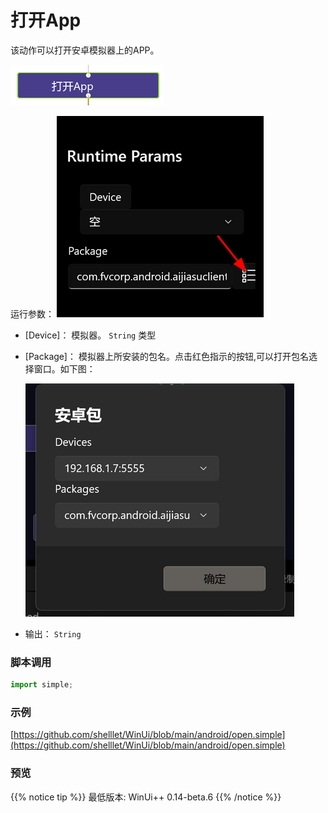 # 打开App 
该动作可以打开安卓模拟器上的APP。


![param](./images/2022-12-03_123921.png 'size=90%')

运行参数：
![param](./images/2022-12-03_124622.png 'size=90%')

* [Device]： 模拟器。 `String` 类型
* [Package]： 模拟器上所安装的包名。点击红色指示的按钮,可以打开包名选择窗口。如下图：

  ![param](./images/2022-12-03_124513.png 'size=90%')
* 输出： `String`


### 脚本调用

```python
import simple;


```

### 示例

[https://github.com/shelllet/WinUi/blob/main/android/open.simple](https://github.com/shelllet/WinUi/blob/main/android/open.simple)


### 预览


{{% notice tip %}}
最低版本: WinUi++ 0.14-beta.6 
{{% /notice %}}